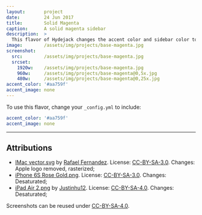 ```yaml
---
layout:       project
date:         24 Jun 2017
title:        Solid Magenta
caption:      A solid magenta sidebar
description:  >
  This flavor of Hydejack changes the accent color and sidebar color to the same magenta as the "0e"-theme of the original Hyde Jekyll theme.
image:        /assets/img/projects/base-magenta.jpg
screenshot:
  src:        /assets/img/projects/base-magenta.jpg
  srcset:   
    1920w:    /assets/img/projects/base-magenta.jpg
    960w:     /assets/img/projects/base-magenta@0,5x.jpg
    480w:     /assets/img/projects/base-magenta@0,25x.jpg
accent_color: '#aa759f'
accent_image: none
---
```


To use this flavor, change your `_config.yml` to include:

~~~yml
accent_color: '#aa759f'
accent_image: none
~~~

***

## Attributions
* [IMac vector.svg](https://commons.wikimedia.org/wiki/File:IMac_vector.svg)
  by [Rafael Fernandez](https://commons.wikimedia.org/wiki/User:TheGoldenBox).
  License: [CC-BY-SA-3.0]. Changes: Apple logo removed, rasterized;
* [iPhone 6S Rose Gold.png](https://commons.wikimedia.org/wiki/File:IPhone_6S_Rose_Gold.png).
  License: [CC-BY-SA-3.0]. Changes: Desaturated;
* [iPad Air 2.png](https://commons.wikimedia.org/wiki/File:IPad_Air_2.png)
  by [Justinhu12](https://commons.wikimedia.org/wiki/User:Justinhu12).
  License: [CC-BY-SA-4.0]. Changes: Desaturated;

Screenshots can be reused under [CC-BY-SA-4.0].

[CC-BY-SA-4.0]: https://creativecommons.org/licenses/by-sa/4.0/
[CC-BY-SA-3.0]: https://creativecommons.org/licenses/by-sa/3.0/
